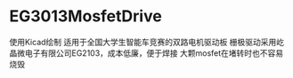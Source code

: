 # EG3013MosfetDrive
使用Kicad绘制
适用于全国大学生智能车竞赛的双路电机驱动板
栅极驱动采用屹晶微电子有限公司EG2103，成本低廉，便于焊接
大颗mosfet在堵转时也不容易烧毁